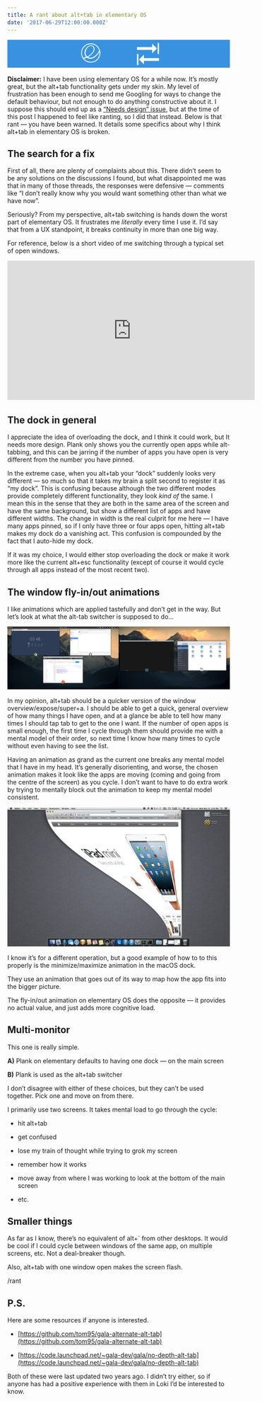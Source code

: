 ```yaml
---
title: A rant about alt+tab in elementary OS
date: '2017-06-29T12:00:00.000Z'
---
```


![Banner](banner.png)

**Disclaimer:** I have been using elementary OS for a while now. It’s mostly
great, but the alt+tab functionality gets under my skin. My level of
frustration has been enough to send me Googling for ways to change the default
behaviour, but not enough to do anything constructive about it. I suppose this
should end up as a [“Needs design”
issue](https://github.com/search?utf8=%E2%9C%93&q=is%3Aopen+is%3Aissue+user%3Aelementary+label%3A%22Needs+Design%22),
but at the time of this post I happened to feel like ranting, so I did that
instead. Below is that rant — you have been warned. It details some specifics
about why I think alt+tab in elementary OS is broken.

## The search for a fix

First of all, there are plenty of complaints about this. There didn’t seem to
be any solutions on the discussions I found, but what disappointed me was that
in many of those threads, the responses were defensive — comments like “I don’t
really know why you would want something other than what we have now”.

Seriously? From my perspective, alt+tab switching is hands down the worst part
of elementary OS. It frustrates me *literally* every time I use it. I’d say
that from a UX standpoint, it breaks continuity in more than one big way.

For reference, below is a short video of me switching through a typical set of
open windows.

<center><iframe width="560" height="315"
src="https://www.youtube.com/embed/ta7itUYlLvk" frameborder="0"
allowfullscreen></iframe></center>

## The dock in general

I appreciate the idea of overloading the dock, and I think it could work, but
It needs more design. Plank only shows you the currently open apps while
alt-tabbing, and this can be jarring if the number of apps you have open is
very different from the number you have pinned.

In the extreme case, when you alt+tab your “dock” suddenly looks very different
— so much so that it takes my brain a split second to register it as “my dock”.
This is confusing because although the two different modes provide completely
different functionality, they look *kind of* the same. I mean this in the sense
that they are both in the same area of the screen and have the same background,
but show a different list of apps and have different widths. The change in
width is the real culprit for me here — I have many apps pinned, so if I only
have three or four apps open, hitting alt+tab makes my dock do a vanishing act.
This confusion is compounded by the fact that I auto-hide my dock.

If it was my choice, I would either stop overloading the dock or make it work
more like the current alt+esc functionality (except of course it would cycle
through all apps instead of the most recent two).

## The window fly-in/out animations

I like animations which are applied tastefully and don’t get in the way. But
let’s look at what the alt-tab switcher is supposed to do…

![Window overview via super+a](super-a.png "Window overview via super+a")

In my opinion, alt+tab should be a quicker version of the window
overview/expose/super+a. I should be able to get a quick, general overview of
how many things I have open, and at a glance be able to tell how many times I
should tap tab to get to the one I want. If the number of open apps is small
enough, the first time I cycle through them should provide me with a mental
model of their order, so next time I know how many times to cycle without even
having to see the list.

Having an animation as grand as the current one breaks any mental model that I
have in my head. It’s generally disorienting, and worse, the chosen animation
makes it look like the apps are moving (coming and going from the centre of the
screen) as you cycle. I don’t want to have to do extra work by trying to
mentally block out the animation to keep my mental model consistent.

![Minimize on MacOS](macos-minimize.jpg)

I know it’s for a different operation, but a good example of how to to this
properly is the minimize/maximize animation in the macOS dock.

They use an animation that goes out of its way to map how the app fits into the
bigger picture.

The fly-in/out animation on elementary OS does the opposite — it provides no
actual value, and just adds more cognitive load.

## Multi-monitor

This one is really simple.

**A)** Plank on elementary defaults to having one dock — on the main screen

**B)** Plank is used as the alt+tab switcher

I don’t disagree with either of these choices, but they can’t be used together.
Pick one and move on from there.

I primarily use two screens. It takes mental load to go through the cycle:

* hit alt+tab

* get confused

* lose my train of thought while trying to grok my screen

* remember how it works

* move away from where I was working to look at the bottom of the main screen

* etc.

## Smaller things

As far as I know, there’s no equivalent of alt+\` from other desktops. It would
be cool if I could cycle between windows of the same app, on multiple screens,
etc. Not a deal-breaker though.

Also, alt+tab with one window open makes the screen flash.

/rant

## P.S.

Here are some resources if anyone is interested.

* [https://github.com/tom95/gala-alternate-alt-tab](https://github.com/tom95/gala-alternate-alt-tab)

* [https://code.launchpad.net/~gala-dev/gala/no-depth-alt-tab](https://code.launchpad.net/~gala-dev/gala/no-depth-alt-tab)

Both of these were last updated two years ago. I didn’t try either, so if
anyone has had a positive experience with them in Loki I’d be interested to
know.
